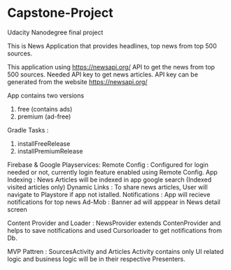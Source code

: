 # Capstone-Project
 Udacity Nanodegree final project
  
 This is News Application that provides headlines, top news from top 500 sources.
 
 This application using https://newsapi.org/ API to get the news from top 500 sources. Needed API key to get news articles.
 API key can be generated from the website https://newsapi.org/
 
 App contains two versions
 1. free (contains ads)
 2. premium (ad-free)
 
 Gradle Tasks :
 1. installFreeRelease
 2. installPremiumRelease
 

 Firebase & Google Playservices:
 Remote Config : Configured for login needed or not, currently login feature enabled using Remote Config.
 App Indexing : News Articles will be indexed in app google search (Indexed visited articles only)
 Dynamic Links : To share news articles, User will navigate to Playstore if app not istalled.
 Notifications : App will recieve notifications for top news
 Ad-Mob : Banner ad will apppear in News detail screen
 
 Content Provider and Loader :
 NewsProvider extends ContenProvider and helps to save notifications and used Cursorloader to get notifications from Db.
 
 MVP Pattren :
 SourcesActivity and Articles Activity contains only UI related logic and business logic will be in their respective Presenters.
 

 
 
